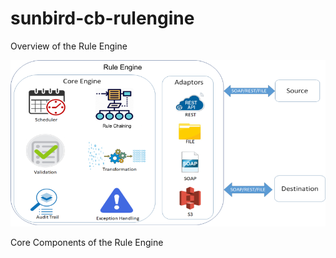 # sunbird-cb-rulengine

Overview of the Rule Engine

![Engine](/docs/images/RuleEngine.png)




Core Components of the Rule Engine